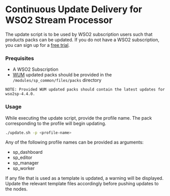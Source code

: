 # Continuous Update Delivery for WSO2 Stream Processor

The update script is to be used by WSO2 subscription users such that products packs can be updated. If you do not have a WSO2 subscription, you can sign up for a [free trial](https://wso2.com/subscription/free-trial).

### Prequisites
* A WSO2 Subscription
* [WUM](https://wso2.com/updates/wum) updated packs should be provided in the `/modules/sp_common/files/packs` directory

`
NOTE: Provided WUM updated packs should contain the latest updates for wso2sp-4.4.0.
`

### Usage
While executing the update script, provide the profile name. The pack corresponding to the profile will begin updating.
```bash
./update.sh -p <profile-name>
```
Any of the following profile names can be provided as arguments:
* sp_dashboard
* sp_editor
* sp_manager
* sp_worker

If any file that is used as a template is updated, a warning will be displayed. Update the relevant template files accordingly before pushing updates to the nodes.

